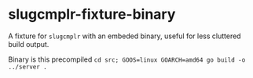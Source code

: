 # slugcmplr-fixture-binary

A fixture for `slugcmplr` with an embeded binary, useful for less cluttered build output.

Binary is this precompiled `cd src; GOOS=linux GOARCH=amd64 go build -o ../server .`
